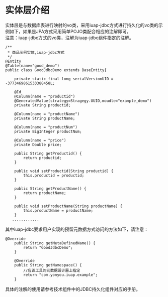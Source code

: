 # 实体层介绍

实体层是与数据库表进行映射的vo类，采用iuap-jdbc方式进行持久化的vo类的示例如下，如果是JPA方式采用简单POJO类配合相应的注解即可。  
注意：iuap-jdbc方式的vo类，注解为iuap-jdbc组件指定的注解。  

```
/**
 * 商品示例实体,iuap-jdbc方式
 */
@Entity
@Table(name="good_demo")
public class GoodJdbcDemo extends BaseEntity{

	private static final long serialVersionUID = -3773469861533388458L;

	@Id
    @Column(name = "productid")
    @GeneratedValue(strategy=Stragegy.UUID,moudle="example_demo")
    private String productid;
    
    @Column(name = "productName")
    private String productName;
    
    @Column(name = "productNum")
    private BigInteger productNum;
    
    @Column(name = "price")
    private Double price;
   
	public String getProductid() {
		return productid;
	}

	public void setProductid(String productid) {
		this.productid = productid;
	}

	public String getProductName() {
		return productName;
	}

	public void setProductName(String productName) {
		this.productName = productName;
	}
   ............
```

其中iuap-jdbc要求用户实现的预留元数据方式访问的方法如下，请注意：  

```
@Override
	public String getMetaDefinedName() {
		return "GoodJdbcDemo";
	}

	@Override
	public String getNamespace() {
		//应该工具的元数据设计器上指定
		return "com.yonyou.iuap.example";
	}
```

具体的注解的使用请参考技术组件中的JDBC持久化组件对应的手册。  